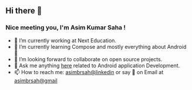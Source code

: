 ## Hi there 👋

### Nice meeting you, I'm Asim Kumar Saha !

- 🔭 I’m currently working at Next Education.
- 🌱 I’m currently learning Compose and mostly everything about Android 🤣
- 👯 I’m looking forward to collaborate on open source projects.
- 💬 Ask me anything [here](https://github.com/asimbrsah/asimbrsah/issues) related to Android application Development.
- 📫 How to reach me: [asimbrsah@linkedin](https://www.linkedin.com/in/asimbrsah/) or say 👋 on Email at [asimbrsah@gmail](asimbrsah@gmail.com)
